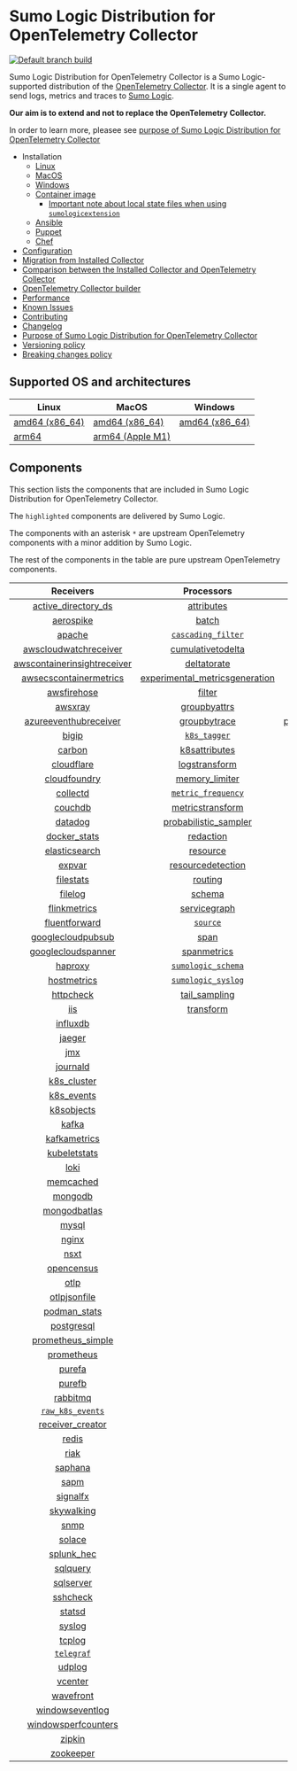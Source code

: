 # Sumo Logic Distribution for OpenTelemetry Collector

[![Default branch build](https://github.com/SumoLogic/sumologic-otel-collector/actions/workflows/dev_builds.yml/badge.svg)](https://github.com/SumoLogic/sumologic-otel-collector/actions/workflows/dev_builds.yml)

Sumo Logic Distribution for OpenTelemetry Collector is a Sumo Logic-supported distribution of the [OpenTelemetry Collector][otc_link].
It is a single agent to send logs, metrics and traces to [Sumo Logic][sumologic].

**Our aim is to extend and not to replace the OpenTelemetry Collector.**

In order to learn more, pleasee see [purpose of Sumo Logic Distribution for OpenTelemetry Collector][purpose]

[otc_link]: https://github.com/open-telemetry/opentelemetry-collector
[sumologic]: https://www.sumologic.com

- Installation
  - [Linux][linux_installation]
  - [MacOS][macos_installation]
  - [Windows][windows_installation]
  - [Container image](/docs/installation.md#container-image)
    - [Important note about local state files when using `sumologicextension`](/docs/installation.md#important-note-about-local-state-files-when-using-sumologicextension)
  - [Ansible](/docs/installation.md#ansible)
  - [Puppet](/docs/installation.md#puppet)
  - [Chef](/docs/installation.md#chef)
- [Configuration](docs/configuration.md)
- [Migration from Installed Collector](docs/migration.md)
- [Comparison between the Installed Collector and OpenTelemetry Collector](docs/comparison.md)
- [OpenTelemetry Collector builder](./otelcolbuilder/README.md)
- [Performance]
- [Known Issues][known issues]
- [Contributing](./CONTRIBUTING.md)
- [Changelog](./CHANGELOG.md)
- [Purpose of Sumo Logic Distribution for OpenTelemetry Collector][purpose]
- [Versioning policy][versioning]
- [Breaking changes policy][breaking]

[linux_installation]: https://help.sumologic.com/docs/send-data/opentelemetry-collector/install-collector-linux/
[macos_installation]: https://help.sumologic.com/docs/send-data/opentelemetry-collector/install-collector-macos/
[windows_installation]: https://help.sumologic.com/docs/send-data/opentelemetry-collector/install-collector-windows/
[performance]: https://help.sumologic.com/docs/send-data/opentelemetry-collector/#performance
[known issues]: https://help.sumologic.com/docs/send-data/opentelemetry-collector/troubleshooting-faq/#known-issues
[purpose]: https://help.sumologic.com/docs/send-data/opentelemetry-collector/sumo-logic-opentelemetry-vs-opentelemetry-upstream-relationship/
[versioning]: https://help.sumologic.com/docs/send-data/opentelemetry-collector/sumo-logic-opentelemetry-vs-opentelemetry-upstream-relationship/#versioning-policy
[breaking]: https://help.sumologic.com/docs/send-data/opentelemetry-collector/sumo-logic-opentelemetry-vs-opentelemetry-upstream-relationship/#versioning-policy

## Supported OS and architectures

| Linux                         | MacOS                         | Windows                     |
| ----------------------------- | ----------------------------- | --------------------------- |
| [amd64 (x86_64)][linux_amd64] | [amd64 (x86_64)][mac_amd64]   | [amd64 (x86_64)][win_amd64] |
| [arm64][linux_arm64]          | [arm64 (Apple M1)][mac_arm64] |                             |

[linux_amd64]: ./docs/installation.md#linux-on-amd64-x86-64
[linux_arm64]: ./docs/installation.md#linux-on-arm64
[mac_amd64]: ./docs/installation.md#macos-on-amd64-x86-64
[mac_arm64]: ./docs/installation.md#macos-on-arm64-apple-m1-x86-64
[win_amd64]: ./docs/installation.md#windows

## Components

This section lists the components that are included in Sumo Logic Distribution for OpenTelemetry Collector.

The `highlighted` components are delivered by Sumo Logic.

The components with an asterisk `*` are upstream OpenTelemetry components with a minor addition by Sumo Logic.

The rest of the components in the table are pure upstream OpenTelemetry components.

|                         Receivers                          |                          Processors                          |                Exporters                 |                    Extensions                    |              Connectors               |
| :--------------------------------------------------------: | :----------------------------------------------------------: | :--------------------------------------: | :----------------------------------------------: | :-----------------------------------: |
|      [active_directory_ds][activedirectorydsreceiver]      |              [attributes][attributesprocessor]               |          [awss3][awss3exporter]          |         [asapclient][asapauthextension]          |      [forward][forwardconnector]      |
|               [aerospike][aerospikereceiver]               |                   [batch][batchprocessor]                    |         [carbon][carbonexporter]         |               [awsproxy][awsproxy]               |        [count][countconnector]        |
|                  [apache][apachereceiver]                  |        [`cascading_filter`][cascadingfilterprocessor]        |           [file][fileexporter]           |         [basicauth][basicauthextension]          | [servicegraph][servicegraphconnector] |
|       [awscloudwatchreceiver][awscloudwatchreceiver]       |       [cumulativetodelta][cumulativetodeltaprocessor]        |          [kafka][kafkaexporter]          |   [bearertokenauth][bearertokenauthextension]    |  [spanmetrics][spanmetricsconnector]  |
| [awscontainerinsightreceiver][awscontainerinsightreceiver] |             [deltatorate][deltatorateprocessor]              |  [loadbalancing][loadbalancingexporter]  |             [db_storage][dbstorage]              |                                       |
|  [awsecscontainermetrics][awsecscontainermetricsreceiver]  | [experimental_metricsgeneration][metricsgenerationprocessor] |        [logging][loggingexporter]        |        [docker_observer][dockerobserver]         |                                       |
|             [awsfirehose][awsfirehosereceiver]             |                  [filter][filterprocessor]                   |           [otlp][otlpexporter]           |           [ecs_observer][ecsobserver]            |                                       |
|                 [awsxray][awsxrayreceiver]                 |            [groupbyattrs][groupbyattrsprocessor]             |       [otlphttp][otlphttpexporter]       |       [ecs_task_observer][ecstaskobserver]       |                                       |
|       [azureeventhubreceiver][azureeventhubreceiver]       |            [groupbytrace][groupbytraceprocessor]             | [prometheusexporter][prometheusexporter] |           [file_storage][filestorage]            |                                       |
|                   [bigip][bigipreceiver]                   |                 [`k8s_tagger`][k8sprocessor]                 |     [`sumologic`][sumologicexporter]     | [headerssetterextension][headerssetterextension] |                                       |
|                  [carbon][carbonreceiver]                  |           [k8sattributes][k8sattributesprocessor]            |    [`syslogexporter`][syslogexporter]    |       [health_check][healthcheckextension]       |                                       |
|              [cloudflare][cloudflarereceiver]              |           [logstransform][logstransformprocessor]            |                                          |          [host_observer][hostobserver]           |                                       |
|            [cloudfoundry][cloudfoundryreceiver]            |           [memory_limiter][memorylimiterprocessor]           |                                          |         [http_forwarder][httpforwarder]          |                                       |
|                [collectd][collectdreceiver]                |        [`metric_frequency`][metricfrequencyprocessor]        |                                          |   [jaegerremotesampling][jaegerremotesampling]   |                                       |
|                 [couchdb][couchdbreceiver]                 |        [metricstransform][metricstransformprocessor]         |                                          |           [k8s_observer][k8sobserver]            |                                       |
|                 [datadog][datadogreceiver]                 |    [probabilistic_sampler][probabilisticsamplerprocessor]    |                                          |        [memory_ballast][ballastextension]        |                                       |
|            [docker_stats][dockerstatsreceiver]             |               [redaction][redactionprocessor]                |                                          |    [oauth2client][oauth2clientauthextension]     |                                       |
|           [elasticsearch][elasticsearchreceiver]           |                [resource][resourceprocessor]                 |                                          |            [oidc][oidcauthextension]             |                                       |
|                  [expvar][expvarreceiver]                  |       [resourcedetection][resourcedetectionprocessor]        |                                          |             [pprof][pprofextension]              |                                       |
|               [filestats][filestatsreceiver]               |                 [routing][routingprocessor]                  |                                          |         [sigv4auth][sigv4authextension]          |                                       |
|                 [filelog][filelogreceiver]                 |                  [schema][schemaprocessor]                   |                                          |        [`sumologic`][sumologicextension]         |                                       |
|            [flinkmetrics][flinkmetricsreceiver]            |            [servicegraph][servicegraphprocessor]             |                                          |            [zpages][zpagesextension]             |                                       |
|           [fluentforward][fluentforwardreceiver]           |                 [`source`][sourceprocessor]                  |                                          |                                                  |                                       |
|       [googlecloudpubsub][googlecloudpubsubreceiver]       |                    [span][spanprocessor]                     |                                          |                                                  |                                       |
|      [googlecloudspanner][googlecloudspannerreceiver]      |             [spanmetrics][spanmetricsprocessor]              |                                          |                                                  |                                       |
|                 [haproxy][haproxyreceiver]                 |        [`sumologic_schema`][sumologicschemaprocessor]        |                                          |                                                  |                                       |
|             [hostmetrics][hostmetricsreceiver]             |        [`sumologic_syslog`][sumologicsyslogprocessor]        |                                          |                                                  |                                       |
|               [httpcheck][httpcheckreceiver]               |            [tail_sampling][tailsamplingprocessor]            |                                          |                                                  |                                       |
|                     [iis][iisreceiver]                     |               [transform][transformprocessor]                |                                          |                                                  |                                       |
|                [influxdb][influxdbreceiver]                |                                                              |                                          |                                                  |                                       |
|                  [jaeger][jaegerreceiver]                  |                                                              |                                          |                                                  |                                       |
|                     [jmx][jmxreceiver]                     |                                                              |                                          |                                                  |                                       |
|                [journald][journaldreceiver]                |                                                              |                                          |                                                  |                                       |
|             [k8s_cluster][k8sclusterreceiver]              |                                                              |                                          |                                                  |                                       |
|              [k8s_events][k8seventsreceiver]               |                                                              |                                          |                                                  |                                       |
|              [k8sobjects][k8sobjectsreceiver]              |                                                              |                                          |                                                  |                                       |
|                   [kafka][kafkareceiver]                   |                                                              |                                          |                                                  |                                       |
|            [kafkametrics][kafkametricsreceiver]            |                                                              |                                          |                                                  |                                       |
|            [kubeletstats][kubeletstatsreceiver]            |                                                              |                                          |                                                  |                                       |
|                    [loki][lokireceiver]                    |                                                              |                                          |                                                  |                                       |
|               [memcached][memcachedreceiver]               |                                                              |                                          |                                                  |                                       |
|                 [mongodb][mongodbreceiver]                 |                                                              |                                          |                                                  |                                       |
|            [mongodbatlas][mongodbatlasreceiver]            |                                                              |                                          |                                                  |                                       |
|                   [mysql][mysqlreceiver]                   |                                                              |                                          |                                                  |                                       |
|                   [nginx][nginxreceiver]                   |                                                              |                                          |                                                  |                                       |
|                    [nsxt][nsxtreceiver]                    |                                                              |                                          |                                                  |                                       |
|              [opencensus][opencensusreceiver]              |                                                              |                                          |                                                  |                                       |
|                    [otlp][otlpreceiver]                    |                                                              |                                          |                                                  |                                       |
|            [otlpjsonfile][otlpjsonfilereceiver]            |                                                              |                                          |                                                  |                                       |
|               [podman_stats][podmanreceiver]               |                                                              |                                          |                                                  |                                       |
|              [postgresql][postgresqlreceiver]              |                                                              |                                          |                                                  |                                       |
|       [prometheus_simple][simpleprometheusreceiver]        |                                                              |                                          |                                                  |                                       |
|              [prometheus][prometheusreceiver]              |                                                              |                                          |                                                  |                                       |
|                  [purefa][purefareceiver]                  |                                                              |                                          |                                                  |                                       |
|                  [purefb][purefbreceiver]                  |                                                              |                                          |                                                  |                                       |
|                [rabbitmq][rabbitmqreceiver]                |                                                              |                                          |                                                  |                                       |
|          [`raw_k8s_events`][rawk8seventsreceiver]          |                                                              |                                          |                                                  |                                       |
|            [receiver_creator][receivercreator]             |                                                              |                                          |                                                  |                                       |
|                   [redis][redisreceiver]                   |                                                              |                                          |                                                  |                                       |
|                    [riak][riakreceiver]                    |                                                              |                                          |                                                  |                                       |
|                 [saphana][saphanareceiver]                 |                                                              |                                          |                                                  |                                       |
|                    [sapm][sapmreceiver]                    |                                                              |                                          |                                                  |                                       |
|                [signalfx][signalfxreceiver]                |                                                              |                                          |                                                  |                                       |
|              [skywalking][skywalkingreceiver]              |                                                              |                                          |                                                  |                                       |
|                    [snmp][snmpreceiver]                    |                                                              |                                          |                                                  |                                       |
|                  [solace][solacereceiver]                  |                                                              |                                          |                                                  |                                       |
|              [splunk_hec][splunkhecreceiver]               |                                                              |                                          |                                                  |                                       |
|                [sqlquery][sqlqueryreceiver]                |                                                              |                                          |                                                  |                                       |
|               [sqlserver][sqlserverreceiver]               |                                                              |                                          |                                                  |                                       |
|                [sshcheck][sshcheckreceiver]                |                                                              |                                          |                                                  |                                       |
|                  [statsd][statsdreceiver]                  |                                                              |                                          |                                                  |                                       |
|                  [syslog][syslogreceiver]                  |                                                              |                                          |                                                  |                                       |
|                  [tcplog][tcplogreceiver]                  |                                                              |                                          |                                                  |                                       |
|               [`telegraf`][telegrafreceiver]               |                                                              |                                          |                                                  |                                       |
|                  [udplog][udplogreceiver]                  |                                                              |                                          |                                                  |                                       |
|                 [vcenter][vcenterreceiver]                 |                                                              |                                          |                                                  |                                       |
|               [wavefront][wavefrontreceiver]               |                                                              |                                          |                                                  |                                       |
|         [windowseventlog][windowseventlogreceiver]         |                                                              |                                          |                                                  |                                       |
|     [windowsperfcounters][windowsperfcountersreceiver]     |                                                              |                                          |                                                  |                                       |
|                  [zipkin][zipkinreceiver]                  |                                                              |                                          |                                                  |                                       |
|               [zookeeper][zookeeperreceiver]               |                                                              |                                          |                                                  |                                       |

[activedirectorydsreceiver]: https://github.com/open-telemetry/opentelemetry-collector-contrib/tree/v0.79.0/receiver/activedirectorydsreceiver
[aerospikereceiver]: https://github.com/open-telemetry/opentelemetry-collector-contrib/tree/v0.79.0/receiver/aerospikereceiver
[apachereceiver]: https://github.com/open-telemetry/opentelemetry-collector-contrib/tree/v0.79.0/receiver/apachereceiver
[awscloudwatchreceiver]: https://github.com/open-telemetry/opentelemetry-collector-contrib/tree/v0.79.0/receiver/awscloudwatchreceiver
[awscontainerinsightreceiver]: https://github.com/open-telemetry/opentelemetry-collector-contrib/tree/v0.79.0/receiver/awscontainerinsightreceiver
[awsecscontainermetricsreceiver]: https://github.com/open-telemetry/opentelemetry-collector-contrib/tree/v0.79.0/receiver/awsecscontainermetricsreceiver
[awsfirehosereceiver]: https://github.com/open-telemetry/opentelemetry-collector-contrib/tree/v0.79.0/receiver/awsfirehosereceiver
[awsxrayreceiver]: https://github.com/open-telemetry/opentelemetry-collector-contrib/tree/v0.79.0/receiver/awsxrayreceiver
[azureeventhubreceiver]: https://github.com/open-telemetry/opentelemetry-collector-contrib/tree/v0.79.0/receiver/azureeventhubreceiver
[bigipreceiver]: https://github.com/open-telemetry/opentelemetry-collector-contrib/tree/v0.79.0/receiver/bigipreceiver
[carbonreceiver]: https://github.com/open-telemetry/opentelemetry-collector-contrib/tree/v0.79.0/receiver/carbonreceiver
[cloudfoundryreceiver]: https://github.com/open-telemetry/opentelemetry-collector-contrib/tree/v0.79.0/receiver/cloudfoundryreceiver
[cloudflarereceiver]: https://github.com/open-telemetry/opentelemetry-collector-contrib/tree/v0.79.0/receiver/cloudflarereceiver
[collectdreceiver]: https://github.com/open-telemetry/opentelemetry-collector-contrib/tree/v0.79.0/receiver/collectdreceiver
[couchdbreceiver]: https://github.com/open-telemetry/opentelemetry-collector-contrib/tree/v0.79.0/receiver/couchdbreceiver
[datadogreceiver]: https://github.com/open-telemetry/opentelemetry-collector-contrib/tree/v0.79.0/receiver/datadogreceiver
[dockerstatsreceiver]: https://github.com/open-telemetry/opentelemetry-collector-contrib/tree/v0.79.0/receiver/dockerstatsreceiver
[elasticsearchreceiver]: https://github.com/open-telemetry/opentelemetry-collector-contrib/tree/v0.79.0/receiver/elasticsearchreceiver
[expvarreceiver]: https://github.com/open-telemetry/opentelemetry-collector-contrib/tree/v0.79.0/receiver/expvarreceiver
[filelogreceiver]: https://github.com/open-telemetry/opentelemetry-collector-contrib/tree/v0.79.0/receiver/filelogreceiver
[filestatsreceiver]: https://github.com/open-telemetry/opentelemetry-collector-contrib/tree/v0.79.0/receiver/filestatsreceiver
[flinkmetricsreceiver]: https://github.com/open-telemetry/opentelemetry-collector-contrib/tree/v0.79.0/receiver/flinkmetricsreceiver
[fluentforwardreceiver]: https://github.com/open-telemetry/opentelemetry-collector-contrib/tree/v0.79.0/receiver/fluentforwardreceiver
[googlecloudpubsubreceiver]: https://github.com/open-telemetry/opentelemetry-collector-contrib/tree/v0.79.0/receiver/googlecloudpubsubreceiver
[googlecloudspannerreceiver]: https://github.com/open-telemetry/opentelemetry-collector-contrib/tree/v0.79.0/receiver/googlecloudspannerreceiver
[haproxyreceiver]: https://github.com/open-telemetry/opentelemetry-collector-contrib/tree/v0.79.0/receiver/haproxyreceiver
[hostmetricsreceiver]: https://github.com/open-telemetry/opentelemetry-collector-contrib/tree/v0.79.0/receiver/hostmetricsreceiver
[httpcheckreceiver]: https://github.com/open-telemetry/opentelemetry-collector-contrib/tree/v0.79.0/receiver/httpcheckreceiver
[iisreceiver]: https://github.com/open-telemetry/opentelemetry-collector-contrib/tree/v0.79.0/receiver/iisreceiver
[influxdbreceiver]: https://github.com/open-telemetry/opentelemetry-collector-contrib/tree/v0.79.0/receiver/influxdbreceiver
[jaegerreceiver]: https://github.com/open-telemetry/opentelemetry-collector-contrib/tree/v0.79.0/receiver/jaegerreceiver
[jmxreceiver]: https://github.com/open-telemetry/opentelemetry-collector-contrib/tree/v0.79.0/receiver/jmxreceiver
[journaldreceiver]: https://github.com/open-telemetry/opentelemetry-collector-contrib/tree/v0.79.0/receiver/journaldreceiver
[k8sclusterreceiver]: https://github.com/open-telemetry/opentelemetry-collector-contrib/tree/v0.79.0/receiver/k8sclusterreceiver
[k8seventsreceiver]: https://github.com/open-telemetry/opentelemetry-collector-contrib/tree/v0.79.0/receiver/k8seventsreceiver
[k8sobjectsreceiver]: https://github.com/open-telemetry/opentelemetry-collector-contrib/tree/v0.79.0/receiver/k8sobjectsreceiver
[kafkareceiver]: https://github.com/open-telemetry/opentelemetry-collector-contrib/tree/v0.79.0/receiver/kafkareceiver
[kafkametricsreceiver]: https://github.com/open-telemetry/opentelemetry-collector-contrib/tree/v0.79.0/receiver/kafkametricsreceiver
[kubeletstatsreceiver]: https://github.com/open-telemetry/opentelemetry-collector-contrib/tree/v0.79.0/receiver/kubeletstatsreceiver
[lokireceiver]: https://github.com/open-telemetry/opentelemetry-collector-contrib/tree/v0.79.0/receiver/lokireceiver
[memcachedreceiver]: https://github.com/open-telemetry/opentelemetry-collector-contrib/tree/v0.79.0/receiver/memcachedreceiver
[mongodbreceiver]: https://github.com/open-telemetry/opentelemetry-collector-contrib/tree/v0.79.0/receiver/mongodbreceiver
[mongodbatlasreceiver]: https://github.com/open-telemetry/opentelemetry-collector-contrib/tree/v0.79.0/receiver/mongodbatlasreceiver
[mysqlreceiver]: https://github.com/open-telemetry/opentelemetry-collector-contrib/tree/v0.79.0/receiver/mysqlreceiver
[nginxreceiver]: https://github.com/open-telemetry/opentelemetry-collector-contrib/tree/v0.79.0/receiver/nginxreceiver
[nsxtreceiver]: https://github.com/open-telemetry/opentelemetry-collector-contrib/tree/v0.79.0/receiver/nsxtreceiver
[opencensusreceiver]: https://github.com/open-telemetry/opentelemetry-collector-contrib/tree/v0.79.0/receiver/opencensusreceiver
[otlpreceiver]: https://github.com/open-telemetry/opentelemetry-collector/tree/v0.79.0/receiver/otlpreceiver
[otlpjsonfilereceiver]: https://github.com/open-telemetry/opentelemetry-collector-contrib/tree/v0.79.0/receiver/otlpjsonfilereceiver
[podmanreceiver]: https://github.com/open-telemetry/opentelemetry-collector-contrib/tree/v0.79.0/receiver/podmanreceiver
[postgresqlreceiver]: https://github.com/open-telemetry/opentelemetry-collector-contrib/tree/v0.79.0/receiver/postgresqlreceiver
[simpleprometheusreceiver]: https://github.com/open-telemetry/opentelemetry-collector-contrib/tree/v0.79.0/receiver/simpleprometheusreceiver
[prometheusreceiver]: https://github.com/open-telemetry/opentelemetry-collector-contrib/tree/v0.79.0/receiver/prometheusreceiver
[purefareceiver]: https://github.com/open-telemetry/opentelemetry-collector-contrib/tree/v0.79.0/receiver/purefareceiver
[purefbreceiver]: https://github.com/open-telemetry/opentelemetry-collector-contrib/tree/v0.79.0/receiver/purefbreceiver
[rabbitmqreceiver]: https://github.com/open-telemetry/opentelemetry-collector-contrib/tree/v0.79.0/receiver/rabbitmqreceiver
[rawk8seventsreceiver]: ./pkg/receiver/rawk8seventsreceiver
[receivercreator]: https://github.com/open-telemetry/opentelemetry-collector-contrib/tree/v0.79.0/receiver/receivercreator
[redisreceiver]: https://github.com/open-telemetry/opentelemetry-collector-contrib/tree/v0.79.0/receiver/redisreceiver
[riakreceiver]: https://github.com/open-telemetry/opentelemetry-collector-contrib/tree/v0.79.0/receiver/riakreceiver
[saphanareceiver]: https://github.com/open-telemetry/opentelemetry-collector-contrib/tree/v0.79.0/receiver/saphanareceiver
[sapmreceiver]: https://github.com/open-telemetry/opentelemetry-collector-contrib/tree/v0.79.0/receiver/sapmreceiver
[signalfxreceiver]: https://github.com/open-telemetry/opentelemetry-collector-contrib/tree/v0.79.0/receiver/signalfxreceiver
[skywalkingreceiver]: https://github.com/open-telemetry/opentelemetry-collector-contrib/tree/v0.79.0/receiver/skywalkingreceiver
[snmpreceiver]: https://github.com/open-telemetry/opentelemetry-collector-contrib/tree/v0.79.0/receiver/snmpreceiver
[solacereceiver]: https://github.com/open-telemetry/opentelemetry-collector-contrib/tree/v0.79.0/receiver/solacereceiver
[splunkhecreceiver]: https://github.com/open-telemetry/opentelemetry-collector-contrib/tree/v0.79.0/receiver/splunkhecreceiver
[sqlqueryreceiver]: https://github.com/dmolenda-sumo/opentelemetry-collector-contrib/tree/sqlquery-receiver-add-logs-v0.78.0/receiver/sqlqueryreceiver
[sqlserverreceiver]: https://github.com/open-telemetry/opentelemetry-collector-contrib/tree/v0.79.0/receiver/sqlserverreceiver
[sshcheckreceiver]: https://github.com/open-telemetry/opentelemetry-collector-contrib/tree/v0.79.0/receiver/sshcheckreceiver
[statsdreceiver]: https://github.com/open-telemetry/opentelemetry-collector-contrib/tree/v0.79.0/receiver/statsdreceiver
[syslogreceiver]: https://github.com/open-telemetry/opentelemetry-collector-contrib/tree/v0.79.0/receiver/syslogreceiver
[tcplogreceiver]: https://github.com/open-telemetry/opentelemetry-collector-contrib/tree/v0.79.0/receiver/tcplogreceiver
[telegrafreceiver]: ./pkg/receiver/telegrafreceiver
[udplogreceiver]: https://github.com/open-telemetry/opentelemetry-collector-contrib/tree/v0.79.0/receiver/udplogreceiver
[vcenterreceiver]: https://github.com/open-telemetry/opentelemetry-collector-contrib/tree/v0.79.0/receiver/vcenterreceiver
[wavefrontreceiver]: https://github.com/open-telemetry/opentelemetry-collector-contrib/tree/v0.79.0/receiver/wavefrontreceiver
[windowseventlogreceiver]: https://github.com/open-telemetry/opentelemetry-collector-contrib/tree/v0.79.0/receiver/windowseventlogreceiver
[windowsperfcountersreceiver]: https://github.com/open-telemetry/opentelemetry-collector-contrib/tree/v0.79.0/receiver/windowsperfcountersreceiver
[zipkinreceiver]: https://github.com/open-telemetry/opentelemetry-collector-contrib/tree/v0.79.0/receiver/zipkinreceiver
[zookeeperreceiver]: https://github.com/open-telemetry/opentelemetry-collector-contrib/tree/v0.79.0/receiver/zookeeperreceiver

[attributesprocessor]: https://github.com/open-telemetry/opentelemetry-collector-contrib/tree/v0.79.0/processor/attributesprocessor
[batchprocessor]: https://github.com/open-telemetry/opentelemetry-collector/tree/v0.79.0/processor/batchprocessor
[cascadingfilterprocessor]: ./pkg/processor/cascadingfilterprocessor
[cumulativetodeltaprocessor]: https://github.com/open-telemetry/opentelemetry-collector-contrib/tree/v0.79.0/processor/cumulativetodeltaprocessor
[deltatorateprocessor]: https://github.com/open-telemetry/opentelemetry-collector-contrib/tree/v0.79.0/processor/deltatorateprocessor
[metricsgenerationprocessor]: https://github.com/open-telemetry/opentelemetry-collector-contrib/tree/v0.79.0/processor/metricsgenerationprocessor
[filterprocessor]: https://github.com/open-telemetry/opentelemetry-collector-contrib/tree/v0.79.0/processor/filterprocessor
[groupbyattrsprocessor]: https://github.com/open-telemetry/opentelemetry-collector-contrib/tree/v0.79.0/processor/groupbyattrsprocessor
[groupbytraceprocessor]: https://github.com/open-telemetry/opentelemetry-collector-contrib/tree/v0.79.0/processor/groupbytraceprocessor
[k8sprocessor]: ./pkg/processor/k8sprocessor
[k8sattributesprocessor]: https://github.com/open-telemetry/opentelemetry-collector-contrib/tree/v0.79.0/processor/k8sattributesprocessor
[logstransformprocessor]: https://github.com/open-telemetry/opentelemetry-collector-contrib/tree/v0.79.0/processor/logstransformprocessor
[memorylimiterprocessor]: https://github.com/open-telemetry/opentelemetry-collector/tree/v0.79.0/processor/memorylimiterprocessor
[metricfrequencyprocessor]: ./pkg/processor/metricfrequencyprocessor
[metricstransformprocessor]: https://github.com/open-telemetry/opentelemetry-collector-contrib/tree/v0.79.0/processor/metricstransformprocessor
[probabilisticsamplerprocessor]: https://github.com/open-telemetry/opentelemetry-collector-contrib/tree/v0.79.0/processor/probabilisticsamplerprocessor
[redactionprocessor]: https://github.com/open-telemetry/opentelemetry-collector-contrib/tree/v0.79.0/processor/redactionprocessor
[resourceprocessor]: https://github.com/open-telemetry/opentelemetry-collector-contrib/tree/v0.79.0/processor/resourceprocessor
[resourcedetectionprocessor]: https://github.com/open-telemetry/opentelemetry-collector-contrib/tree/v0.79.0/processor/resourcedetectionprocessor
[routingprocessor]: https://github.com/open-telemetry/opentelemetry-collector-contrib/tree/v0.79.0/processor/routingprocessor
[schemaprocessor]: https://github.com/open-telemetry/opentelemetry-collector-contrib/tree/v0.79.0/processor/schemaprocessor
[servicegraphprocessor]: https://github.com/open-telemetry/opentelemetry-collector-contrib/tree/v0.79.0/processor/servicegraphprocessor
[sourceprocessor]: ./pkg/processor/sourceprocessor
[spanprocessor]: https://github.com/open-telemetry/opentelemetry-collector-contrib/tree/v0.79.0/processor/spanprocessor
[spanmetricsprocessor]: https://github.com/open-telemetry/opentelemetry-collector-contrib/tree/v0.79.0/processor/spanmetricsprocessor
[sumologicschemaprocessor]: ./pkg/processor/sumologicschemaprocessor
[sumologicsyslogprocessor]: ./pkg/processor/sumologicsyslogprocessor
[tailsamplingprocessor]: https://github.com/open-telemetry/opentelemetry-collector-contrib/tree/v0.79.0/processor/tailsamplingprocessor
[transformprocessor]: https://github.com/open-telemetry/opentelemetry-collector-contrib/tree/v0.79.0/processor/transformprocessor

[awss3exporter]: https://github.com/open-telemetry/opentelemetry-collector-contrib/tree/v0.79.0/exporter/awss3exporter
[carbonexporter]: https://github.com/open-telemetry/opentelemetry-collector-contrib/tree/v0.79.0/exporter/carbonexporter
[fileexporter]: https://github.com/open-telemetry/opentelemetry-collector-contrib/tree/v0.79.0/exporter/fileexporter
[kafkaexporter]: https://github.com/open-telemetry/opentelemetry-collector-contrib/tree/v0.79.0/exporter/kafkaexporter
[loadbalancingexporter]: https://github.com/open-telemetry/opentelemetry-collector-contrib/tree/v0.79.0/exporter/loadbalancingexporter
[loggingexporter]: https://github.com/open-telemetry/opentelemetry-collector/tree/v0.79.0/exporter/loggingexporter
[otlpexporter]: https://github.com/open-telemetry/opentelemetry-collector/tree/v0.79.0/exporter/otlpexporter
[otlphttpexporter]: https://github.com/open-telemetry/opentelemetry-collector/tree/v0.79.0/exporter/otlphttpexporter
[prometheusexporter]: https://github.com/open-telemetry/opentelemetry-collector-contrib/tree/v0.79.0/exporter/prometheusexporter
[sumologicexporter]: ./pkg/exporter/sumologicexporter
[syslogexporter]: ./pkg/exporter/syslogexporter

[asapauthextension]: https://github.com/open-telemetry/opentelemetry-collector-contrib/tree/v0.79.0/extension/asapauthextension
[awsproxy]: https://github.com/open-telemetry/opentelemetry-collector-contrib/tree/v0.79.0/extension/awsproxy
[basicauthextension]: https://github.com/open-telemetry/opentelemetry-collector-contrib/tree/v0.79.0/extension/basicauthextension
[bearertokenauthextension]: https://github.com/open-telemetry/opentelemetry-collector-contrib/tree/v0.79.0/extension/bearertokenauthextension
[dbstorage]: https://github.com/open-telemetry/opentelemetry-collector-contrib/tree/v0.79.0/extension/storage/dbstorage
[dockerobserver]: https://github.com/open-telemetry/opentelemetry-collector-contrib/tree/v0.79.0/extension/observer/dockerobserver
[ecsobserver]: https://github.com/open-telemetry/opentelemetry-collector-contrib/tree/v0.79.0/extension/observer/ecsobserver
[ecstaskobserver]: https://github.com/open-telemetry/opentelemetry-collector-contrib/tree/v0.79.0/extension/observer/ecstaskobserver
[filestorage]: https://github.com/open-telemetry/opentelemetry-collector-contrib/tree/v0.79.0/extension/storage/filestorage
[headerssetterextension]: https://github.com/open-telemetry/opentelemetry-collector-contrib/tree/v0.79.0/extension/headerssetterextension
[healthcheckextension]: https://github.com/open-telemetry/opentelemetry-collector-contrib/tree/v0.79.0/extension/healthcheckextension
[hostobserver]: https://github.com/open-telemetry/opentelemetry-collector-contrib/tree/v0.79.0/extension/observer/hostobserver
[httpforwarder]: https://github.com/open-telemetry/opentelemetry-collector-contrib/tree/v0.79.0/extension/httpforwarder
[jaegerremotesampling]: https://github.com/open-telemetry/opentelemetry-collector-contrib/tree/v0.79.0/extension/jaegerremotesampling
[k8sobserver]: https://github.com/open-telemetry/opentelemetry-collector-contrib/tree/v0.79.0/extension/observer/k8sobserver
[ballastextension]: https://github.com/open-telemetry/opentelemetry-collector/tree/v0.79.0/extension/ballastextension
[oauth2clientauthextension]: https://github.com/open-telemetry/opentelemetry-collector-contrib/tree/v0.79.0/extension/oauth2clientauthextension
[oidcauthextension]: https://github.com/open-telemetry/opentelemetry-collector-contrib/tree/v0.79.0/extension/oidcauthextension
[pprofextension]: https://github.com/open-telemetry/opentelemetry-collector-contrib/tree/v0.79.0/extension/pprofextension
[sigv4authextension]: https://github.com/open-telemetry/opentelemetry-collector-contrib/tree/v0.79.0/extension/sigv4authextension
[sumologicextension]: ./pkg/extension/sumologicextension
[zpagesextension]: https://github.com/open-telemetry/opentelemetry-collector/tree/v0.79.0/extension/zpagesextension

[forwardconnector]: https://github.com/open-telemetry/opentelemetry-collector/tree/v0.79.0/connector/forwardconnector
[countconnector]: https://github.com/open-telemetry/opentelemetry-collector-contrib/tree/v0.79.0/connector/countconnector
[servicegraphconnector]: https://github.com/open-telemetry/opentelemetry-collector-contrib/tree/v0.79.0/connector/servicegraphconnector
[spanmetricsconnector]: https://github.com/open-telemetry/opentelemetry-collector-contrib/tree/v0.79.0/connector/spanmetricsconnector
